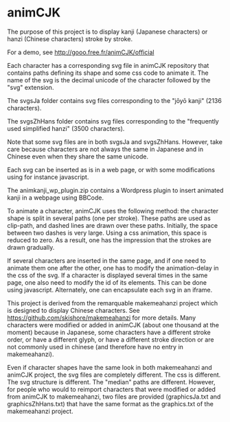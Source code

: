 # animCJK

The purpose of this project is to display kanji (Japanese characters) or hanzi (Chinese characters) stroke by stroke.

For a demo, see http://gooo.free.fr/animCJK/official

Each character has a corresponding svg file in animCJK repository that contains paths defining its shape and some css code to animate it. The name of the svg is the decimal unicode of the character followed by the "svg" extension.

The svgsJa folder contains svg files corresponding to the "jōyō kanji" (2136 characters).

The svgsZhHans folder contains svg files corresponding to the "frequently used simplified hanzi" (3500 characters).

Note that some svg files are in both svgsJa and svgsZhHans. However, take care because characters are not always the same in Japanese and in Chinese even when they share the same unicode.

Each svg can be inserted as is in a web page, or with some modifications using for instance javascript.

The animkanji_wp_plugin.zip contains a Wordpress plugin to insert animated kanji in a webpage using BBCode.

To animate a character, animCJK uses the following method: the character shape is split in several paths (one per stroke). These paths are used as clip-path, and dashed lines are drawn over these paths. Initially, the space between two dashes is very large. Using a css animation, this space is reduced to zero. As a result, one has the impression that the strokes are drawn gradually.

If several characters are inserted in the same page, and if one need to animate them one after the other, one has to modify the animation-delay in the css of the svg. If a character is displayed several times in the same page, one also need to modify the id of its elements. This can be done using javascript. Alternately, one can encapsulate each svg in an iframe.

This project is derived from the remarquable makemeahanzi project which is designed to display Chinese characters. See https://github.com/skishore/makemeahanzi for more details. Many characters were modified or added in animCJK (about one thousand at the moment) because in Japanese, some characters have a different stroke order, or have a different glyph, or have a different stroke direction or are not commonly used in chinese (and therefore have no entry in makemeahanzi).

Even if character shapes have the same look in both makemeahanzi and animCJK project, the svg files are completely different. The css is different. The svg structure is different. The "median" paths are different. However, for people who would to reimport characters that were modified or added from animCJK to makemeahanzi, two files are provided (graphicsJa.txt and graphicsZhHans.txt) that have the same format as the graphics.txt of the makemeahanzi project.
